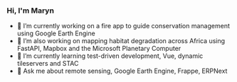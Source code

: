 ### Hi, I'm Maryn



- 🔭 I’m currently working on a fire app to guide conservation management using Google Earth Engine
- 🔭 I’m also working on mapping habitat degradation across Africa using FastAPI, Mapbox and the Microsoft Planetary Computer
- 🌱 I’m currently learning test-driven development, Vue, dynamic tileservers and STAC
- 💬 Ask me about remote sensing, Google Earth Engine, Frappe, ERPNext
